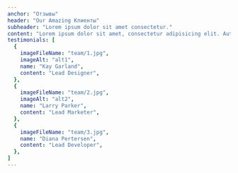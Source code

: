 ```yaml
---
anchor: "Отзывы"
header: "Our Amazing Клиенты"
subheader: "Lorem ipsum dolor sit amet consectetur."
content: "Lorem ipsum dolor sit amet, consectetur adipisicing elit. Aut eaque, laboriosam veritatis, quos non quis ad perspiciatis, totam corporis ea, alias ut unde."
testimonials: [
  {
    imageFileName: "team/1.jpg",
    imageAlt: "alt1",
    name: "Kay Garland",
    content: "Lead Designer",
  },
  {
    imageFileName: "team/2.jpg",
    imageAlt: "alt2",
    name: "Larry Parker",
    content: "Lead Marketer",
  },
  {
    imageFileName: "team/3.jpg",
    name: "Diana Pertersen",
    content: "Lead Developer",
  },
]
---
```

